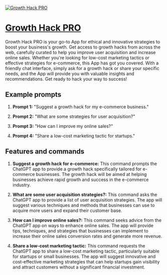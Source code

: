 [![Growth Hack PRO](https://files.oaiusercontent.com/file-KjlqNIrBqJy7EHt8NN3wdUbz?se=2123-10-20T16%3A26%3A24Z&sp=r&sv=2021-08-06&sr=b&rscc=max-age%3D31536000%2C%20immutable&rscd=attachment%3B%20filename%3Dc38597d7-ff95-4ce6-aa13-791ee74327a4.png&sig=t4J1dZ2xohGtDslMtHkf%2BS81b01y3Atg5VFK/6LahOI%3D)](https://chat.openai.com/g/g-TztgZ8VlY-growth-hack-pro)

# [Growth Hack PRO](https://chat.openai.com/g/g-TztgZ8VlY-growth-hack-pro)

Growth Hack PRO is your go-to App for ethical and innovative strategies to boost your business's growth. Get access to growth hacks from across the web, carefully curated to help you improve user acquisition and increase online sales. Whether you're looking for low-cost marketing tactics or effective strategies for e-commerce, this App has got you covered. With a friendly chat interface, simply ask for a growth hack or share your specific needs, and the App will provide you with valuable insights and recommendations. Get ready to hack your way to success!

## Example prompts

1. **Prompt 1:** "Suggest a growth hack for my e-commerce business."

2. **Prompt 2:** "What are some strategies for user acquisition?"

3. **Prompt 3:** "How can I improve my online sales?"

4. **Prompt 4:** "Share a low-cost marketing tactic for startups."

## Features and commands

1. **Suggest a growth hack for e-commerce:** This command prompts the ChatGPT app to provide a growth hack specifically tailored for e-commerce businesses. The growth hack will be aimed at helping businesses achieve rapid growth and success in the e-commerce industry.

2. **What are some user acquisition strategies?:** This command asks the ChatGPT app to provide a list of user acquisition strategies. The app will suggest various techniques and methods that businesses can use to acquire more users and expand their customer base.

3. **How can I improve online sales?:** This command seeks advice from the ChatGPT app on ways to enhance online sales. The app will provide tips, techniques, and strategies that businesses can implement to increase their online sales conversion rates and generate more revenue.

4. **Share a low-cost marketing tactic:** This command requests the ChatGPT app to share a low-cost marketing tactic, particularly suitable for startups or small businesses. The app will suggest innovative and cost-effective marketing strategies that can help startups gain visibility and attract customers without a significant financial investment.